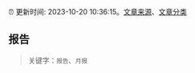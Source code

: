 :alarm_clock: 更新时间: 2023-10-20 10:36:15。[文章来源](/README.md)、[文章分类](/TAGS.md)

## 报告


> 关键字：`报告`、`月报`



